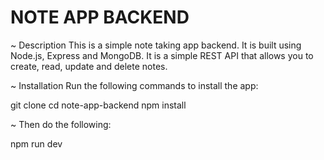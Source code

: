 # NOTE APP BACKEND

~ Description
This is a simple note taking app backend. It is built using Node.js, Express and MongoDB. It is a simple REST API that allows you to create, read, update and delete notes.

~ Installation
Run the following commands to install the app:

git clone
cd note-app-backend
npm install

~ Then do the following:

npm run dev
